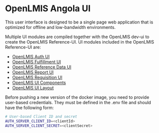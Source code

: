 # OpenLMIS Angola UI
This user interface is designed to be a single page web application that is optimized for offline and low-bandwidth environments.

Multiple UI modules are compiled together with the OpenLMIS dev-ui to create the OpenLMIS Reference-UI. UI modules included in the OpenLMIS Reference-UI are:
* [OpenLMIS Auth UI](https://github.com/OpenLMIS/openlmis-auth-ui)
* [OpenLMIS Fulfillment UI](https://github.com/OpenLMIS/openlmis-fulfillment-ui)
* [OpenLMIS Reference Data UI](https://github.com/OpenLMIS/openlmis-referencedata-ui)
* [OpenLMIS Report UI](https://github.com/OpenLMIS/openlmis-report-ui)
* [OpenLMIS Requisition UI](https://github.com/OpenLMIS/openlmis-requisition-ui)
* [OpenLMIS UI Components](https://github.com/OpenLMIS/openlmis-ui-components)
* [OpenLMIS UI Layout](https://github.com/OpenLMIS/openlmis-ui-layout)

Before pushing a new version of the docker image, you need to provide user-based credentials. They must be defined in the .env file and should have the following form:
```bash
# User-based Client ID and secret
AUTH_SERVER_CLIENT_ID=<clientId>
AUTH_SERVER_CLIENT_SECRET=<clientSecret>
```
